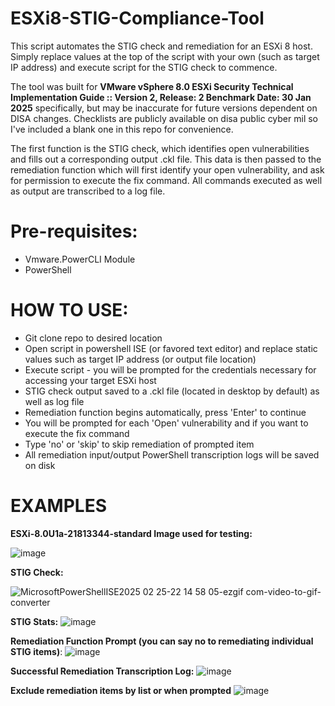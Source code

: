 # ESXi8-STIG-Compliance-Tool
This script automates the STIG check and remediation for an ESXi 8 host. Simply replace values at the top of the script with your own (such as target IP address) and execute script for the STIG check to commence.

The tool was built for **VMware vSphere 8.0 ESXi Security Technical Implementation Guide :: Version 2, Release: 2 Benchmark Date: 30 Jan 2025**  specifically, but may be inaccurate for future versions dependent on DISA changes. Checklists are publicly available on disa public cyber mil so I've included a blank one in this repo for convenience.

The first function is the STIG check, which identifies open vulnerabilities and fills out a corresponding output .ckl file. This data is then passed to the remediation function which will first identify your open vulnerability, and ask for permission to execute the fix command. All commands executed as well as output are transcribed to a log file.



# Pre-requisites:
- Vmware.PowerCLI Module
- PowerShell

# HOW TO USE:
- Git clone repo to desired location
- Open script in powershell ISE (or favored text editor) and replace static values such as target IP address (or output file location)
- Execute script - you will be prompted for the credentials necessary for accessing your target ESXi host
- STIG check output saved to a .ckl file (located in desktop by default) as well as log file
- Remediation function begins automatically, press 'Enter' to continue
- You will be prompted for each 'Open' vulnerability and if you want to execute the fix command
- Type 'no' or 'skip' to skip remediation of prompted item
- All remediation input/output PowerShell transcription logs will be saved on disk

# EXAMPLES

**ESXi-8.0U1a-21813344-standard Image used for testing:**

![image](https://github.com/user-attachments/assets/89c836c2-8f58-4a35-876d-02fa58b3558c)


**STIG Check:**

![MicrosoftPowerShellISE2025 02 25-22 14 58 05-ezgif com-video-to-gif-converter](https://github.com/user-attachments/assets/c1a823c9-f5dd-471d-b2ef-956b16a66e84)

**STIG Stats:**
![image](https://github.com/user-attachments/assets/494a9bf8-df01-4442-9649-ac42c8aec100)

**Remediation Function Prompt (you can say no to remediating individual STIG items)**:
![image](https://github.com/user-attachments/assets/b64f675a-5375-43ee-a6d8-f628e73dc2c9)

**Successful Remediation Transcription Log:**
![image](https://github.com/user-attachments/assets/177e3c9a-fe09-4efe-8a4a-3d3d34b98179)

**Exclude remediation items by list or when prompted**
![image](https://github.com/user-attachments/assets/045d0662-0c82-49fb-aaae-33531593c1c8)

